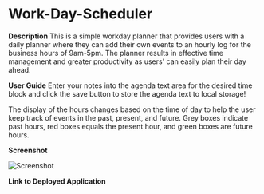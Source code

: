 # Work-Day-Scheduler

**Description**
This is a simple workday planner that provides users with a daily planner where they can add their own events to an hourly log for the business hours of 9am-5pm. The planner results in effective time management and greater productivity as users' can easily plan their day ahead.

**User Guide**
Enter your notes into the agenda text area for the desired time block and click the save button to store the agenda text to local storage!

The display of the hours changes based on the time of day to help the user keep track of events in the past, present, and future. 
Grey boxes indicate past hours, red boxes equals the present hour, and green boxes are future hours.

**Screenshot**

![Screenshot]()

**Link to Deployed Application**
